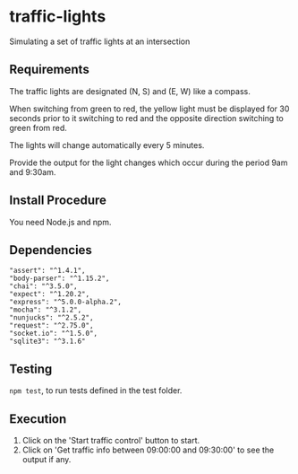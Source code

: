 # traffic-lights 

Simulating a set of traffic lights at an intersection

## Requirements

The traffic lights are designated (N, S) and (E, W) like a compass.

When switching from green to red, the yellow light must be displayed for 30 seconds prior to it switching to red and the opposite direction switching to green from red.

The lights will change automatically every 5 minutes.

Provide the output for the light changes which occur during the period 9am and 9:30am.

## Install Procedure

You need Node.js and npm. 


## Dependencies
    "assert": "^1.4.1",
    "body-parser": "^1.15.2",
    "chai": "^3.5.0",
    "expect": "^1.20.2",
    "express": "^5.0.0-alpha.2",
    "mocha": "^3.1.2",
    "nunjucks": "^2.5.2",
    "request": "^2.75.0",
    "socket.io": "^1.5.0",
    "sqlite3": "^3.1.6"

## Testing

`npm test`, to run tests defined in the test folder.


## Execution

1. Click on the 'Start traffic control' button to start.
2. Click on 'Get traffic info between 09:00:00 and 09:30:00' to see the output if any.

